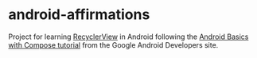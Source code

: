 # android-affirmations
Project for learning [RecyclerView](https://developer.android.com/develop/ui/views/layout/recyclerview) in Android following the [Android Basics with Compose tutorial](https://developer.android.com/courses/android-basics-compose/unit-3) from the Google Android Developers site.
